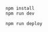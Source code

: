```
npm install
npm run dev
```

```
npm run deploy
```

<!-- https://hono.dev/concepts/motivation -->

<!-- Working with cloudflare workers - 
npm create hono@latest my-app

cd my-app
npm i

import { Hono } from 'hono'
const app = new Hono()
app.get('/', (c) => c.text('Hello Cloudflare Workers!'))
export default app

import { Hono } from 'hono'
const app = new Hono()
app.get('/', async (c) => {
  const body = await c.req.json()
  console.log(body);
  console.log(c.req.header("Authorization"));
  console.log(c.req.query("param"));

  return c.text('Hello Hono!')
})
export default app

Make sure you’re logged into cloudflare (wrangler login)
npm run deploy



 -->